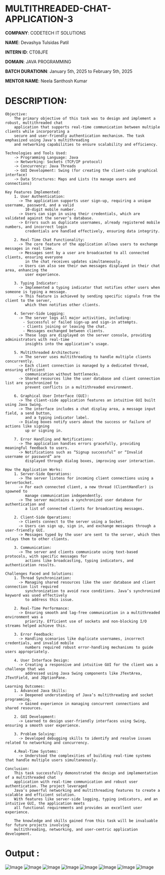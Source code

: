# MULTITHREADED-CHAT-APPLICATION-3

**COMPANY**: CODETECH IT SOLUTIONS

**NAME**: Devashya Tulsidas Patil

**INTERN ID**: CT08JFE

**DOMAIN**: JAVA PROGRAMMING

**BATCH DURATIONN**: January 5th, 2025 to February 5th, 2025

**MENTOR NAME**: Neela Santhosh Kumar

# DESCRIPTION: 

    Objective:
        The primary objective of this task was to design and implement a robust, multithreaded chat 
        application that supports real-time communication between multiple clients while incorporating a 
        secure and user-friendly authentication mechanism. The task emphasized using Java's multithreading 
        and networking capabilities to ensure scalability and efficiency.
    
    Technologies and Tools Used:
        -> Programming Language: Java
        -> Networking: Sockets (TCP/IP protocol)
        -> Concurrency: Java Threads
        -> GUI Development: Swing (for creating the client-side graphical interface)
        -> Data Structures: Maps and Lists (to manage users and connections)
    
    Key Features Implemented:
        1. User Authentication:
          -> The application supports user sign-up, requiring a unique username, password, and a valid
             10-digit mobile number.
          -> Users can sign in using their credentials, which are validated against the server’s database.
          -> Errors such as duplicate usernames, already registered mobile numbers, and incorrect login
             credentials are handled effectively, ensuring data integrity.
      
        2. Real-Time Chat Functionality:
          -> The core feature of the application allows users to exchange messages in real time.
          -> Messages sent by a user are broadcasted to all connected clients, ensuring everyone
             in the chat receives updates simultaneously.
          -> Users can also see their own messages displayed in their chat area, enhancing the
             user experience.
           
        3. Typing Indicator:
          -> Implemented a typing indicator that notifies other users when someone is typing a message.
          -> This feature is achieved by sending specific signals from the client to the server,
             which then notifies other clients.
        
        4. Server-Side Logging:
          -> The server logs all major activities, including:
            - Successful or failed sign-up and sign-in attempts.
            - Clients joining or leaving the chat.
            - Messages exchanged between clients.
          -> These logs are displayed on the server console, providing administrators with real-time
             insights into the application’s usage.
            
        5. Multithreaded Architecture:
          -> The server uses multithreading to handle multiple clients concurrently.
          -> Each client connection is managed by a dedicated thread, ensuring efficient
             communication without bottlenecks.
          -> Shared resources like the user database and client connection list are synchronized to
             prevent conflicts in a multithreaded environment.
        
        6. Graphical User Interface (GUI):
          -> The client-side application features an intuitive GUI built using Java Swing.
          -> The interface includes a chat display area, a message input field, a send button,
             and a typing indicator label.
          -> Dialog boxes notify users about the success or failure of actions like signing
             up or signing in.
           
        7. Error Handling and Notifications:
          -> The application handles errors gracefully, providing meaningful feedback to users.
          -> Notifications such as “Signup successful” or “Invalid username or password” are
             displayed through dialog boxes, improving user interaction.
    
    How the Application Works:
        1. Server-Side Operations:
          -> The server listens for incoming client connections using a ServerSocket.
          -> For each connected client, a new thread (ClientHandler) is spawned to
             manage communication independently.
          -> The server maintains a synchronized user database for authentication and
             a list of connected clients for broadcasting messages.
      
        2. Client-Side Operations:
          -> Clients connect to the server using a Socket.
          -> Users can sign up, sign in, and exchange messages through a user-friendly GUI.
          -> Messages typed by the user are sent to the server, which then relays them to other clients.
        
        3. Communication:
          -> The server and clients communicate using text-based protocols, with specific messages for
             actions like broadcasting, typing indicators, and authentication results.
      
    Challenges Faced and Solutions:
        1. Thread Synchronization:
          -> Managing shared resources like the user database and client connection list required
             synchronization to avoid race conditions. Java’s synchronized keyword was used effectively
             to address this issue.
        
        2. Real-Time Performance:
          -> Ensuring smooth and lag-free communication in a multithreaded environment was a
             priority. Efficient use of sockets and non-blocking I/O streams helped achieve this.
        
        3. Error Feedback:
          -> Handling scenarios like duplicate usernames, incorrect credentials, and invalid mobile
             numbers required robust error-handling mechanisms to guide users appropriately.
        
        4. User Interface Design:
          -> Creating a responsive and intuitive GUI for the client was a challenge that was
             addressed using Java Swing components like JTextArea, JTextField, and JOptionPane.
    
    Learning Outcomes:
        1. Advanced Java Skills:
          -> Deepened understanding of Java’s multithreading and socket programming.
          -> Gained experience in managing concurrent connections and shared resources.
        
        2. GUI Development:
          -> Learned to design user-friendly interfaces using Swing, ensuring a smooth user experience.
        
        3. Problem Solving:
          -> Developed debugging skills to identify and resolve issues related to networking and concurrency.
        
        4.Real-Time Systems:
          -> Understood the complexities of building real-time systems that handle multiple users simultaneously.
          
    Conclusion:
        This task successfully demonstrated the design and implementation of a multithreaded chat 
        application with real-time communication and robust user authentication. The project leveraged
        Java’s powerful networking and multithreading features to create a scalable and efficient solution.
        With features like server-side logging, typing indicators, and an intuitive GUI, the application meets
        all functional requirements and provides an excellent user experience.
      
        The knowledge and skills gained from this task will be invaluable for future projects involving 
        multithreading, networking, and user-centric application development.

# Output : 

![Image](https://github.com/user-attachments/assets/fe941ea0-f775-42ea-b48b-a9210ecf1b6a)
![Image](https://github.com/user-attachments/assets/9963c26c-0853-40df-8ec6-7ab45594348d)
![Image](https://github.com/user-attachments/assets/78f91872-f813-438d-aefb-24c62bbbfca1)
![Image](https://github.com/user-attachments/assets/bc1edf43-3c4b-4fb9-a8de-2723bdea7cee)
![Image](https://github.com/user-attachments/assets/af94f5a5-dc5a-4bdf-8fc7-e2d1775aa6cd)
![Image](https://github.com/user-attachments/assets/ef436665-dd48-41d1-88e1-ae5986c308e9)
![Image](https://github.com/user-attachments/assets/173275da-e0e3-49b9-ab07-4dfd9eb7ee60)
![Image](https://github.com/user-attachments/assets/7c6b190e-5517-4b54-a300-47d3ecb2c3a8)
  
  
  
